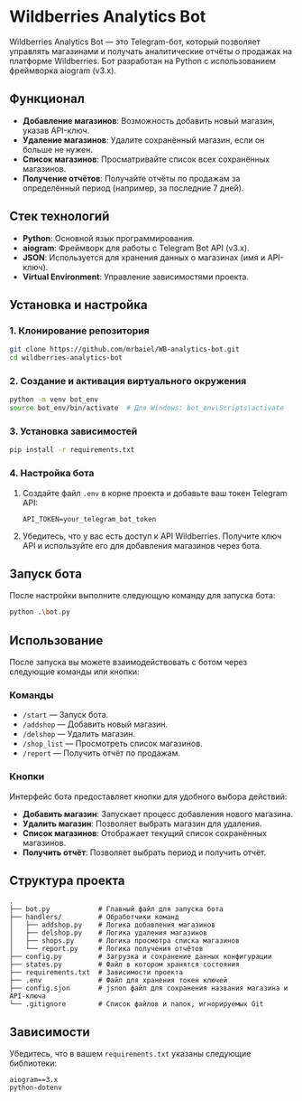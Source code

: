 # Wildberries Analytics Bot

Wildberries Analytics Bot — это Telegram-бот, который позволяет управлять магазинами и получать аналитические отчёты о продажах на платформе Wildberries. Бот разработан на Python с использованием фреймворка aiogram (v3.x).

## Функционал
- **Добавление магазинов**: Возможность добавить новый магазин, указав API-ключ.
- **Удаление магазинов**: Удалите сохранённый магазин, если он больше не нужен.
- **Список магазинов**: Просматривайте список всех сохранённых магазинов.
- **Получение отчётов**: Получайте отчёты по продажам за определённый период (например, за последние 7 дней).

## Стек технологий
- **Python**: Основной язык программирования.
- **aiogram**: Фреймворк для работы с Telegram Bot API (v3.x).
- **JSON**: Используется для хранения данных о магазинах (имя и API-ключ).
- **Virtual Environment**: Управление зависимостями проекта.

## Установка и настройка

### 1. Клонирование репозитория
```bash
git clone https://github.com/mrbaiel/WB-analytics-bot.git
cd wildberries-analytics-bot
```

### 2. Создание и активация виртуального окружения
```bash
python -m venv bot_env
source bot_env/bin/activate  # Для Windows: bot_env\Scripts\activate
```

### 3. Установка зависимостей
```bash
pip install -r requirements.txt
```

### 4. Настройка бота
1. Создайте файл `.env` в корне проекта и добавьте ваш токен Telegram API:
    ```env
    API_TOKEN=your_telegram_bot_token
    ```
2. Убедитесь, что у вас есть доступ к API Wildberries. Получите ключ API и используйте его для добавления магазинов через бота.

## Запуск бота

После настройки выполните следующую команду для запуска бота:
```bash
python .\bot.py
```

## Использование

После запуска вы можете взаимодействовать с ботом через следующие команды или кнопки:

### Команды
- `/start` — Запуск бота.
- `/addshop` — Добавить новый магазин.
- `/delshop` — Удалить магазин.
- `/shop_list` — Просмотреть список магазинов.
- `/report` — Получить отчёт по продажам.

### Кнопки
Интерфейс бота предоставляет кнопки для удобного выбора действий:
- **Добавить магазин**: Запускает процесс добавления нового магазина.
- **Удалить магазин**: Позволяет выбрать магазин для удаления.
- **Список магазинов**: Отображает текущий список сохранённых магазинов.
- **Получить отчёт**: Позволяет выбрать период и получить отчёт.

## Структура проекта
```
.
├── bot.py            # Главный файл для запуска бота
├── handlers/         # Обработчики команд
│   ├── addshop.py    # Логика добавления магазинов
│   ├── delshop.py    # Логика удаления магазинов
│   ├── shops.py      # Логика просмотра списка магазинов
│   └── report.py     # Логика получения отчётов
├── config.py         # Загрузка и сохранение данных конфигурации
├── states.py         # Файл в котором хранятся состояния
├── requirements.txt  # Зависимости проекта
├── .env              # Файл для хранения токен ключей
├── config.sjon       # jsnon файл для сохранения названия магазина и API-ключа
└── .gitignore        # Список файлов и папок, игнорируемых Git
```

## Зависимости

Убедитесь, что в вашем `requirements.txt` указаны следующие библиотеки:
```text
aiogram==3.x
python-dotenv
```
